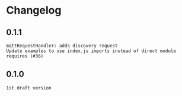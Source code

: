 
# Changelog

## 0.1.1
	mqttRequestHandler: adds discovery request
	Update examples to use index.js imports instead of direct module requires (#36)

## 0.1.0
	1st draft version
